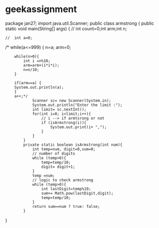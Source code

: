 # geekassignment
package jan27;
import java.util.Scanner;
public class armstrong {
	public static void main(String[] args) {
//		int count=0;int arm;int n;

	//	int a=0;
/*		while(a<=999) {
			 n=a;
			arm=0;
		
		while(n>0){
			int i =n%10;
			arm=arm+(i*i*i);
			n=n/10;
		}
		
		if(arm==a) {
		System.out.println(a);
		}
		a++;*/
		        Scanner sc= new Scanner(System.in);
		        System.out.println("Enter the limit :");
		        int limit= sc.nextInt();
		        for(int i=0; i<limit;i++){
		            // i --> if armtsrong or not
		            if (isArmstrong(i)){
		                System.out.print(i+ ",");
		            }
		        }
		    }
		    private static boolean isArmstrong(int num){
		        int temp=num, digit=0,sum=0;
		        // number of digits
		        while (temp>0){
		            temp=temp/10;
		            digit= digit+1;
		        }
		        temp =num;
		        // logic to check armstrong
		        while (temp>0){
		            int lastDigit=temp%10;
		            sum+= Math.pow(lastDigit,digit);
		            temp=temp/10;
		        }
		        return sum==num ? true: false;
		    }


	
}


